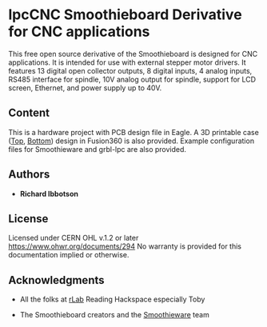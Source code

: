 
# lpcCNC Smoothieboard Derivative for CNC applications

This free open source derivative of the Smoothieboard is designed for CNC applications. It is intended for use with external stepper motor drivers. It features 13 digital open collector outputs, 8 digital inputs, 4 analog inputs, RS485 interface for spindle, 10V analog output for spindle, support for LCD screen, Ethernet, and power supply up to 40V.


## Content

This is a hardware project with PCB design file in Eagle. A 3D printable case ([Top]( http://a360.co/2vPnznS), [Bottom](http://a360.co/2j534xu)) design in Fusion360 is also provided. Example configuration files for Smoothieware and grbl-lpc are also provided.



## Authors

* **Richard Ibbotson**  



## License

Licensed under CERN OHL v.1.2 or later https://www.ohwr.org/documents/294 No warranty is provided for this documentation implied or otherwise.

## Acknowledgments


* All the folks at [rLab](http://www.rlab.org.uk) Reading Hackspace especially Toby
+ The Smoothieboard creators and the [Smoothieware](http://smoothieware.org/) team



